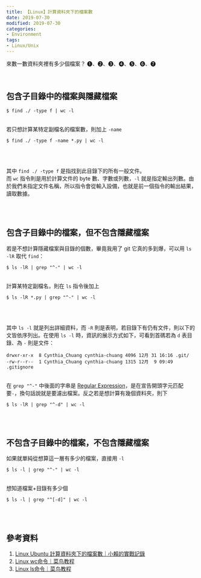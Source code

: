 ```yaml
---
title: 【Linux】計算資料夾下的檔案數
date: 2019-07-30
modified: 2019-07-30
categories:
- Environment
tags:
- Linux/Unix 
--- 
```


來數一數資料夾裡有多少個檔案？ ❶、❷、❸、❹、❺、❻、❼ 

<!--more-->
<br> 

## 包含子目錄中的檔案與隱藏檔案

```shell
$ find ./ -type f | wc -l
```

<br> 若只想計算某特定副檔名的檔案數，則加上 `-name`

```shell
$ find ./ -type f -name *.py | wc -l
```

<br><br> 

其中 `find ./ -type f` 是指找到此目錄下的所有一般文件。
<br> 而 `wc` 指令則是用於計算文件的 byte 數、字數或列數，`-l` 就是指定輸出列數。由於我們未指定文件名稱，所以指令會從輸入設備，也就是前一個指令的輸出結果，讀取數據。



<br><br>

## 包含子目錄中的檔案，但不包含隱藏檔案
若是不想計算隱藏檔案與目錄的個數，畢竟我用了 git 它真的多到爆，可以用 `ls -lR` 取代 `find`：

```shell
$ ls -lR | grep "^-" | wc -l
```


<br> 計算某特定副檔名，則在 `ls` 指令後加上

```shell
$ ls -lR *.py | grep "^-" | wc -l
```

<br><br>

其中 `ls -l` 就是列出詳細資料，而 `-R` 則是表明，若目錄下有仍有文件，則以下的文皆依序列出。在使用 `ls -l` 時，資訊的展示方式如下，可看到首碼若為 `d` 表目錄、為 `-` 則是文件：
```
drwxr-xr-x  8 Cynthia_Chuang cynthia-chuang 4096 12月 31 16:16 .git/
-rw-r--r--  1 Cynthia_Chuang cynthia-chuang 1315 12月  9 09:49 .gitignore
```

<br> 在 `grep "^-"` 中後面的字串是 [Regular Expression](https://developer.mozilla.org/zh-TW/docs/Web/JavaScript/Guide/Regular_Expressions#special-caret)，是在宣告開頭字元匹配要`-`，換句話說就是要濾出檔案。反之若是想計算有幾個資料夾，則下

```shell
$ ls -lR | grep "^-d" | wc -l
```

<br><br>

## 不包含子目錄中的檔案，不包含隱藏檔案
如果就單純從想算這一層有多少的檔案，直接用 `-l`

```shell
$ ls -l | grep "^-" | wc -l
```

<br> 想知道檔案+目錄有多少個
```shell
$ ls -l | grep "^[-d]" | wc -l
```

<br><br> 

## 參考資料 
1. [Linux Ubuntu 計算資料夾下的檔案數｜小賴的實戰記錄](https://dotblogs.com.tw/newmonkey48/2012/12/13/85630) 
2. [Linux wc命令｜菜鸟教程](https://www.runoob.com/linux/linux-comm-wc.html)
3. [Linux ls命令｜菜鸟教程](https://www.runoob.com/linux/linux-comm-ls.html)